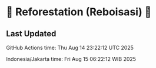 
# 🌳 Reforestation (Reboisasi) 🌲

## Last Updated

GitHub Actions time: Thu Aug 14 23:22:12 UTC 2025

Indonesia/Jakarta time: Fri Aug 15 06:22:12 WIB 2025
